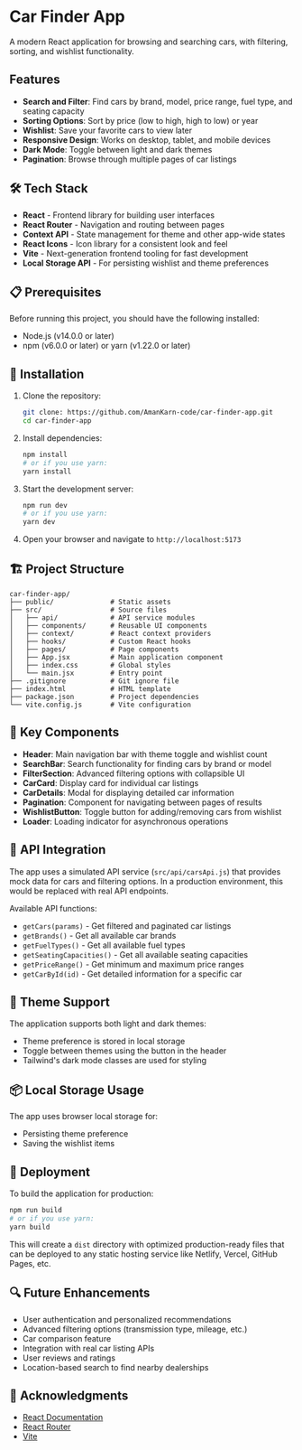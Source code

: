 # Car Finder App

A modern React application for browsing and searching cars, with filtering, sorting, and wishlist functionality.

## Features

- **Search and Filter**: Find cars by brand, model, price range, fuel type, and seating capacity
- **Sorting Options**: Sort by price (low to high, high to low) or year
- **Wishlist**: Save your favorite cars to view later
- **Responsive Design**: Works on desktop, tablet, and mobile devices
- **Dark Mode**: Toggle between light and dark themes
- **Pagination**: Browse through multiple pages of car listings

## 🛠️ Tech Stack

- **React** - Frontend library for building user interfaces
- **React Router** - Navigation and routing between pages
- **Context API** - State management for theme and other app-wide states
- **React Icons** - Icon library for a consistent look and feel
- **Vite** - Next-generation frontend tooling for fast development
- **Local Storage API** - For persisting wishlist and theme preferences

## 📋 Prerequisites

Before running this project, you should have the following installed:

- Node.js (v14.0.0 or later)
- npm (v6.0.0 or later) or yarn (v1.22.0 or later)

## 🚀 Installation

1. Clone the repository:
   ```bash
   git clone: https://github.com/AmanKarn-code/car-finder-app.git
   cd car-finder-app
   ```

2. Install dependencies:
   ```bash
   npm install
   # or if you use yarn:
   yarn install
   ```

3. Start the development server:
   ```bash
   npm run dev
   # or if you use yarn:
   yarn dev
   ```

4. Open your browser and navigate to `http://localhost:5173`

## 🏗️ Project Structure

```
car-finder-app/
├── public/              # Static assets
├── src/                 # Source files
│   ├── api/             # API service modules
│   ├── components/      # Reusable UI components
│   ├── context/         # React context providers
│   ├── hooks/           # Custom React hooks
│   ├── pages/           # Page components
│   ├── App.jsx          # Main application component
│   ├── index.css        # Global styles
│   └── main.jsx         # Entry point
├── .gitignore           # Git ignore file
├── index.html           # HTML template
├── package.json         # Project dependencies
└── vite.config.js       # Vite configuration
```

## 📱 Key Components

- **Header**: Main navigation bar with theme toggle and wishlist count
- **SearchBar**: Search functionality for finding cars by brand or model
- **FilterSection**: Advanced filtering options with collapsible UI
- **CarCard**: Display card for individual car listings
- **CarDetails**: Modal for displaying detailed car information
- **Pagination**: Component for navigating between pages of results
- **WishlistButton**: Toggle button for adding/removing cars from wishlist
- **Loader**: Loading indicator for asynchronous operations

## 🔄 API Integration

The app uses a simulated API service (`src/api/carsApi.js`) that provides mock data for cars and filtering options. In a production environment, this would be replaced with real API endpoints.

Available API functions:
- `getCars(params)` - Get filtered and paginated car listings
- `getBrands()` - Get all available car brands
- `getFuelTypes()` - Get all available fuel types
- `getSeatingCapacities()` - Get all available seating capacities
- `getPriceRange()` - Get minimum and maximum price ranges
- `getCarById(id)` - Get detailed information for a specific car

## 🌙 Theme Support

The application supports both light and dark themes:
- Theme preference is stored in local storage
- Toggle between themes using the button in the header
- Tailwind's dark mode classes are used for styling

## 📦 Local Storage Usage

The app uses browser local storage for:
- Persisting theme preference
- Saving the wishlist items


## 🚀 Deployment

To build the application for production:

```bash
npm run build
# or if you use yarn:
yarn build
```

This will create a `dist` directory with optimized production-ready files that can be deployed to any static hosting service like Netlify, Vercel, GitHub Pages, etc.

## 🔍 Future Enhancements

- User authentication and personalized recommendations
- Advanced filtering options (transmission type, mileage, etc.)
- Car comparison feature
- Integration with real car listing APIs
- User reviews and ratings
- Location-based search to find nearby dealerships

## 🙏 Acknowledgments

- [React Documentation](https://reactjs.org/docs/getting-started.html)
- [React Router](https://reactrouter.com/docs/en/v6)
- [Vite](https://vitejs.dev/guide/)